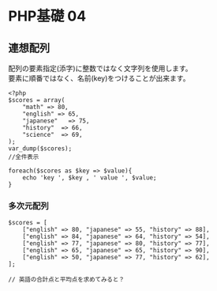 # PHP基礎 04

## 連想配列
配列の要素指定(添字)に整数ではなく文字列を使用します。  
要素に順番ではなく、名前(key)をつけることが出来ます。  
```
<?php
$scores = array(
    "math" => 80,
    "english" => 65,
    "japanese"   => 75,
    "history"  => 66,
    "science"  => 69,
);
var_dump($scores);
//全件表示

foreach($scores as $key => $value){
    echo 'key ', $key , ' value ', $value;
}
```

### 多次元配列
```
$scores = [
    ["english" => 80, "japanese" => 55, "history" => 88],
    ["english" => 84, "japanese" => 64, "history" => 54],
    ["english" => 77, "japanese" => 80, "history" => 77],
    ["english" => 65, "japanese" => 65, "history" => 90],
    ["english" => 50, "japanese" => 77, "history" => 62],
];

// 英語の合計点と平均点を求めてみると？
````

